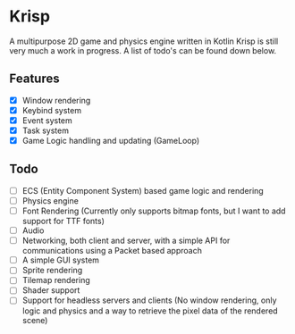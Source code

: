 # Krisp
A multipurpose 2D game and physics engine written in Kotlin
Krisp is still very much a work in progress. A list of todo's can be found down below.

## Features
- [x] Window rendering
- [x] Keybind system
- [x] Event system
- [x] Task system
- [x] Game Logic handling and updating (GameLoop)

## Todo
- [ ] ECS (Entity Component System) based game logic and rendering
- [ ] Physics engine
- [ ] Font Rendering (Currently only supports bitmap fonts, but I want to add support for TTF fonts)
- [ ] Audio
- [ ] Networking, both client and server, with a simple API for communications using a Packet based approach
- [ ] A simple GUI system
- [ ] Sprite rendering
- [ ] Tilemap rendering
- [ ] Shader support
- [ ] Support for headless servers and clients (No window rendering, only logic and physics and a way to retrieve the pixel data of the rendered scene)